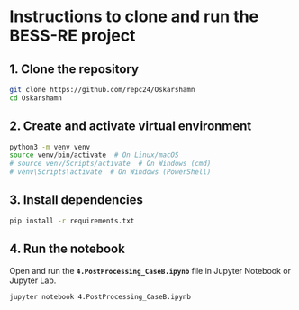 # Instructions to clone and run the BESS-RE project

## 1. Clone the repository  
```bash
git clone https://github.com/repc24/Oskarshamn
cd Oskarshamn
```

## 2. Create and activate virtual environment  
```bash
python3 -m venv venv
source venv/bin/activate  # On Linux/macOS
# source venv/Scripts/activate  # On Windows (cmd)
# venv\Scripts\activate  # On Windows (PowerShell)
```

## 3. Install dependencies  
```bash
pip install -r requirements.txt
```

## 4. Run the notebook  
Open and run the **`4.PostProcessing_CaseB.ipynb`** file in Jupyter Notebook or Jupyter Lab.
```bash
jupyter notebook 4.PostProcessing_CaseB.ipynb
```


